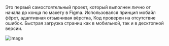 Это первый самостоятельный проект, который выполнен лично от начала до конца по макету в Figma. Использовался принцип мобайл фёрст, адаптивная отзывчивая вёрстка, Код проверен на отсутствие ошибок. Быстрая загрузка страниц как в мобильной, так и в десктопной версии.

![image](https://user-images.githubusercontent.com/90350582/177037490-2c23b706-e0d4-4e5d-94ef-19668ccad9d6.png)
